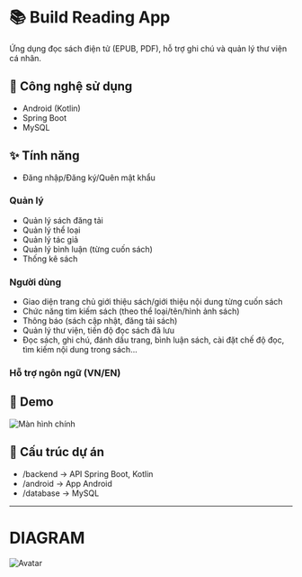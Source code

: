 # 📚 Build Reading App
Ứng dụng đọc sách điện tử (EPUB, PDF), hỗ trợ ghi chú và quản lý thư viện cá nhân.

## 🚀 Công nghệ sử dụng
- Android (Kotlin)
- Spring Boot
- MySQL

## ✨ Tính năng
- Đăng nhập/Đăng ký/Quên mật khẩu
### Quản lý
- Quản lý sách đăng tải
- Quản lý thể loại
- Quản lý tác giả
- Quản lý bình luận (từng cuốn sách)
- Thống kê sách
  
### Người dùng
- Giao diện trang chủ giới thiệu sách/giới thiệu nội dung từng cuốn sách
- Chức năng tìm kiếm sách (theo thể loại/tên/hình ảnh sách)
- Thông báo (sách cập nhật, đăng tải sách)
- Quản lý thư viện, tiến độ đọc sách đã lưu
- Đọc sách, ghi chú, đánh dấu trang, bình luận sách, cài đặt chế độ đọc, tìm kiếm nội dung trong sách...
### Hỗ trợ ngôn ngữ (VN/EN)

## 📸 Demo
![Màn hình chính](./images/demo.png)

## 📂 Cấu trúc dự án
- /backend → API Spring Boot, Kotlin
- /android → App Android
- /database -> MySQL
--------------------------------------------

# DIAGRAM
![Avatar](blob/main/Image_Resume/Daigram.png)
